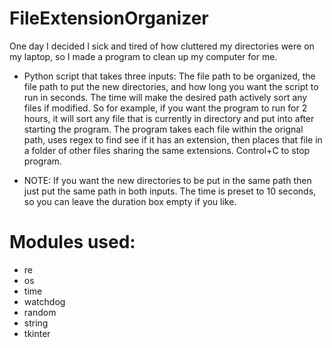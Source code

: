 # FileExtensionOrganizer

One day I decided I sick and tired of how cluttered my directories were on my laptop, so I made a program to clean up my computer for me.

+ Python script that takes three inputs: The file path to be organized, the file path to put the new directories, and how long you want the script to run in seconds. The time will make the desired path actively sort any files if modified. So for example, if you want the program to run for 2 hours, it will sort any file that is currently in directory and put into after starting the program. The program takes each file within the orignal path, uses regex to find see if it has an extension, then places that file in a folder of other files sharing the same extensions. Control+C to stop program.

+ NOTE: If you want the new directories to be put in the same path then just put the same path in both inputs. The time is preset to 10 seconds, so you can leave the duration box empty if you like.

# Modules used:
+ re
+ os
+ time
+ watchdog
+ random
+ string
+ tkinter
